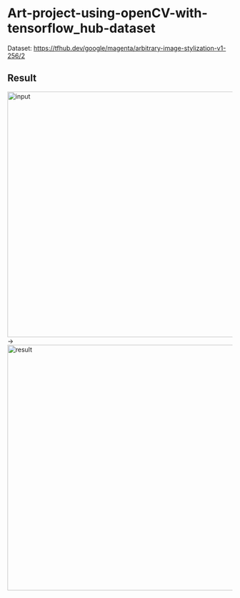 # Art-project-using-openCV-with-tensorflow_hub-dataset

Dataset: https://tfhub.dev/google/magenta/arbitrary-image-stylization-v1-256/2


## Result

<img width="550" alt="input" src="https://github.com/geon0430/Art-project-using-openCV-with-tensorflow_hub-dataset/assets/114966864/4737dd61-d9b1-484e-b79f-1ee145a20ad7"> -> <img width="550" alt="result" src="https://github.com/geon0430/Art-project-using-openCV-with-tensorflow_hub-dataset/assets/114966864/64bbd20a-eef9-4632-a0a9-c083818541d1">



